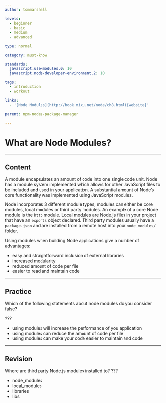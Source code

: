```yaml
---
author: tommarshall

levels:
  - beginner
  - basic
  - medium
  - advanced

type: normal

category: must-know

standards:
  javascript.use-modules.0: 10
  javascript.node-developer-environment.2: 10

tags:
  - introduction
  - workout

links:
  - '[Node Modules](http://book.mixu.net/node/ch8.html){website}'

parent: npm-nodes-package-manager

---
```

# What are Node Modules?

---
## Content

A module encapsulates an amount of code into one single code unit. Node has a module system implemented which allows for other JavaScript files to be included and used in your application. A substantial amount of Node’s core functionality was implemented using JavaScript modules.

Node incorporates 3 different module types, modules can either be core modules, local modules or third party modules. An example of a core Node module is the `http` module. Local modules are Node.js files in your project that have an `exports` object declared. Third party modules usually have a `package.json` and are installed from a remote host into your `node_modules/` folder.

Using modules when building Node applications give a number of advantages:

- easy and straightforward inclusion of external libraries
- increased modularity
- reduced amount of code per file
- easier to read and maintain code

---
## Practice

Which of the following statements about node modules do you consider false?

???

* using modules will increase the performance of you application
* using modules can reduce the amount of code per file
* using modules can make your code easier to maintain and code

---
## Revision

Where are third party Node.js modules installed to?
???

* node_modules
* local_modules
* libraries
* libs
